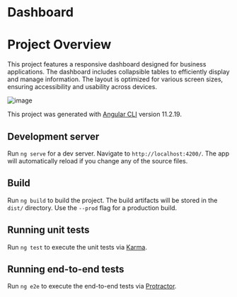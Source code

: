 # Dashboard

# Project Overview

This project features a responsive dashboard designed for business applications. The dashboard includes collapsible tables to efficiently display and manage information. The layout is optimized for various screen sizes, ensuring accessibility and usability across devices.


![image](https://github.com/user-attachments/assets/d441b58d-f0bd-4f0a-8fa8-5334f62da7ad)

This project was generated with [Angular CLI](https://github.com/angular/angular-cli) version 11.2.19.

## Development server

Run `ng serve` for a dev server. Navigate to `http://localhost:4200/`. The app will automatically reload if you change any of the source files.

## Build

Run `ng build` to build the project. The build artifacts will be stored in the `dist/` directory. Use the `--prod` flag for a production build.

## Running unit tests

Run `ng test` to execute the unit tests via [Karma](https://karma-runner.github.io).

## Running end-to-end tests

Run `ng e2e` to execute the end-to-end tests via [Protractor](http://www.protractortest.org/).

